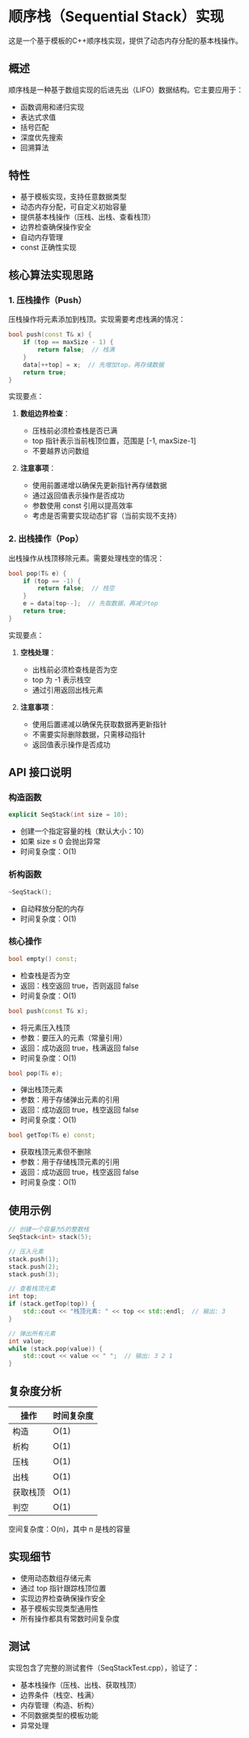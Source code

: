 # 顺序栈（Sequential Stack）实现

这是一个基于模板的C++顺序栈实现，提供了动态内存分配的基本栈操作。

## 概述

顺序栈是一种基于数组实现的后进先出（LIFO）数据结构。它主要应用于：
- 函数调用和递归实现
- 表达式求值
- 括号匹配
- 深度优先搜索
- 回溯算法

## 特性

- 基于模板实现，支持任意数据类型
- 动态内存分配，可自定义初始容量
- 提供基本栈操作（压栈、出栈、查看栈顶）
- 边界检查确保操作安全
- 自动内存管理
- const 正确性实现

## 核心算法实现思路

### 1. 压栈操作（Push）

压栈操作将元素添加到栈顶。实现需要考虑栈满的情况：

```cpp
bool push(const T& x) {
    if (top == maxSize - 1) {
        return false;  // 栈满
    }
    data[++top] = x;  // 先增加top，再存储数据
    return true;
}
```

实现要点：
1. **数组边界检查**：
   - 压栈前必须检查栈是否已满
   - top 指针表示当前栈顶位置，范围是 [-1, maxSize-1]
   - 不要越界访问数组

2. **注意事项**：
   - 使用前置递增以确保先更新指针再存储数据
   - 通过返回值表示操作是否成功
   - 参数使用 const 引用以提高效率
   - 考虑是否需要实现动态扩容（当前实现不支持）

### 2. 出栈操作（Pop）

出栈操作从栈顶移除元素。需要处理栈空的情况：

```cpp
bool pop(T& e) {
    if (top == -1) {
        return false;  // 栈空
    }
    e = data[top--];  // 先取数据，再减少top
    return true;
}
```

实现要点：
1. **空栈处理**：
   - 出栈前必须检查栈是否为空
   - top 为 -1 表示栈空
   - 通过引用返回出栈元素

2. **注意事项**：
   - 使用后置递减以确保先获取数据再更新指针
   - 不需要实际删除数据，只需移动指针
   - 返回值表示操作是否成功

## API 接口说明

### 构造函数

```cpp
explicit SeqStack(int size = 10);
```
- 创建一个指定容量的栈（默认大小：10）
- 如果 size ≤ 0 会抛出异常
- 时间复杂度：O(1)

### 析构函数
```cpp
~SeqStack();
```
- 自动释放分配的内存
- 时间复杂度：O(1)

### 核心操作

```cpp
bool empty() const;
```
- 检查栈是否为空
- 返回：栈空返回 true，否则返回 false
- 时间复杂度：O(1)

```cpp
bool push(const T& x);
```
- 将元素压入栈顶
- 参数：要压入的元素（常量引用）
- 返回：成功返回 true，栈满返回 false
- 时间复杂度：O(1)

```cpp
bool pop(T& e);
```
- 弹出栈顶元素
- 参数：用于存储弹出元素的引用
- 返回：成功返回 true，栈空返回 false
- 时间复杂度：O(1)

```cpp
bool getTop(T& e) const;
```
- 获取栈顶元素但不删除
- 参数：用于存储栈顶元素的引用
- 返回：成功返回 true，栈空返回 false
- 时间复杂度：O(1)

## 使用示例

```cpp
// 创建一个容量为5的整数栈
SeqStack<int> stack(5);

// 压入元素
stack.push(1);
stack.push(2);
stack.push(3);

// 查看栈顶元素
int top;
if (stack.getTop(top)) {
    std::cout << "栈顶元素: " << top << std::endl;  // 输出: 3
}

// 弹出所有元素
int value;
while (stack.pop(value)) {
    std::cout << value << " ";  // 输出: 3 2 1
}
```

## 复杂度分析

| 操作        | 时间复杂度 |
|------------|-----------|
| 构造       | O(1)      |
| 析构       | O(1)      |
| 压栈       | O(1)      |
| 出栈       | O(1)      |
| 获取栈顶    | O(1)      |
| 判空       | O(1)      |

空间复杂度：O(n)，其中 n 是栈的容量

## 实现细节

- 使用动态数组存储元素
- 通过 top 指针跟踪栈顶位置
- 实现边界检查确保操作安全
- 基于模板实现类型通用性
- 所有操作都具有常数时间复杂度

## 测试

实现包含了完整的测试套件（SeqStackTest.cpp），验证了：
- 基本栈操作（压栈、出栈、获取栈顶）
- 边界条件（栈空、栈满）
- 内存管理（构造、析构）
- 不同数据类型的模板功能
- 异常处理

